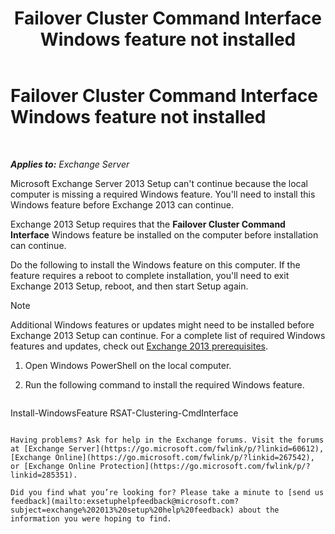 ﻿---
title: 'Failover Cluster Command Interface Windows feature not installed'
TOCTitle: Failover Cluster Command Interface Windows feature not installed
ms:assetid: 0d839514-5ab7-497d-8945-41392b4c3980
ms:mtpsurl: https://technet.microsoft.com/en-us/library/ms.exch.setupreadiness.rsatclusteringcmdinterfaceinstalled(v=EXCHG.150)
ms:contentKeyID: 50619802
ms.date: 12/09/2016
mtps_version: v=EXCHG.150
---

# Failover Cluster Command Interface Windows feature not installed

 

_**Applies to:** Exchange Server_


Microsoft Exchange Server 2013 Setup can't continue because the local computer is missing a required Windows feature. You'll need to install this Windows feature before Exchange 2013 can continue.

Exchange 2013 Setup requires that the **Failover Cluster Command Interface** Windows feature be installed on the computer before installation can continue.

Do the following to install the Windows feature on this computer. If the feature requires a reboot to complete installation, you'll need to exit Exchange 2013 Setup, reboot, and then start Setup again.


> [!NOTE]
> Additional Windows features or updates might need to be installed before Exchange 2013 Setup can continue. For a complete list of required Windows features and updates, check out <A href="exchange-2013-prerequisites-exchange-2013-help.md">Exchange 2013 prerequisites</A>.



1.  Open Windows PowerShell on the local computer.

2.  Run the following command to install the required Windows feature.
    
    ```powershell
Install-WindowsFeature RSAT-Clustering-CmdInterface
```

Having problems? Ask for help in the Exchange forums. Visit the forums at [Exchange Server](https://go.microsoft.com/fwlink/p/?linkid=60612), [Exchange Online](https://go.microsoft.com/fwlink/p/?linkid=267542), or [Exchange Online Protection](https://go.microsoft.com/fwlink/p/?linkid=285351).

Did you find what you’re looking for? Please take a minute to [send us feedback](mailto:exsetuphelpfeedback@microsoft.com?subject=exchange%202013%20setup%20help%20feedback) about the information you were hoping to find.


